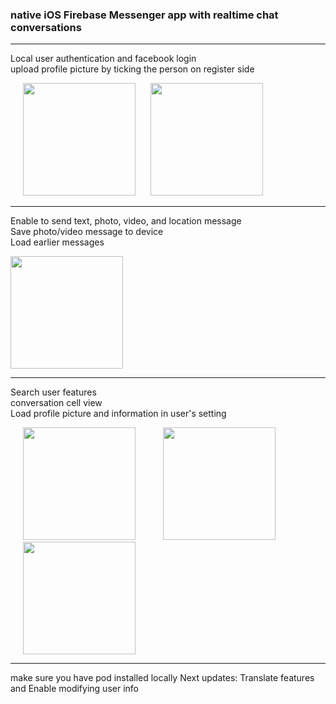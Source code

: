 ### native iOS Firebase Messenger app with realtime chat conversations

---
 Local user authentication and facebook login <br />
 upload profile picture by ticking the person on register side
<p float = "left">
  <img src="https://user-images.githubusercontent.com/83828631/128797165-f6f66148-604d-423d-837b-cacbc96758d2.png" width="180" hspace="20">
  <img src="https://user-images.githubusercontent.com/83828631/128798061-c28713b1-b62c-45e7-8e27-c0a5a5b28720.png" width="180">
</p>

---
 Enable to send text, photo, video, and location message <br />
 Save photo/video message to device <br />
 Load earlier messages

<img src="https://user-images.githubusercontent.com/83828631/128798924-4cc53917-5e07-463c-8543-61aa9396e435.png" width="180">

---
Search user features <br />
conversation cell view <br />
Load profile picture and information in user's setting 
<p float = "left">
  <img src="https://user-images.githubusercontent.com/83828631/128799572-983195ab-e0fb-48d5-87a5-3d18adaef773.png" width="180" hspace="20">
  <img src="https://user-images.githubusercontent.com/83828631/128799588-fd6c7619-7a1d-42ef-93bb-267bc9e5aaba.png" width="180" hspace="20">
  <img src="https://user-images.githubusercontent.com/83828631/128799606-3915191d-6434-455f-9592-09ddc80b5403.png" width="180" hspace="20">
</p>

---
make sure you have pod installed locally
Next updates: Translate features and Enable modifying user info
